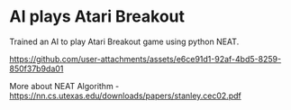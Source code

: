 
# AI plays Atari Breakout

Trained an AI to play Atari Breakout game using python NEAT.




https://github.com/user-attachments/assets/e6ce91d1-92af-4bd5-8259-850f37b9da01




More about NEAT Algorithm - https://nn.cs.utexas.edu/downloads/papers/stanley.cec02.pdf
